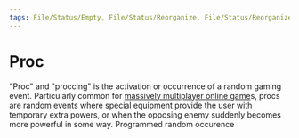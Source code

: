 ```yaml
---
tags: File/Status/Empty, File/Status/Reorganize, File/Status/Reorganize, File/Status/Recategorize, File/Status/Summarize, File/Status/Structuralize
---
```


# Proc

"Proc" and "proccing" is the activation or occurrence of a random gaming event. Particularly common for [massively multiplayer online game](https://en.wikipedia.org/wiki/Glossary_of_video_game_terms#massively_multiplayer_online_game)s, procs are random events where special equipment provide the user with temporary extra powers, or when the opposing enemy suddenly becomes more powerful in some way.
Programmed random occurence



